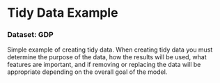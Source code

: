 # Tidy Data Example
### Dataset: GDP

Simple example of creating tidy data. When creating tidy data you must determine the purpose of the data, how the results will be used, what features are important, and if removing or replacing the data will be appropriate depending on the overall goal of the model.  
